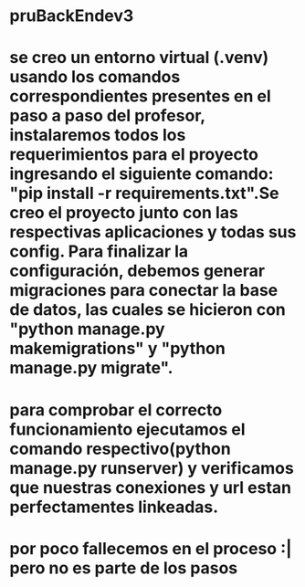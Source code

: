 # pruBackEndev3
# se creo un entorno virtual (.venv) usando los comandos correspondientes presentes en el paso a paso del profesor, instalaremos todos los requerimientos para el proyecto ingresando el siguiente comando: "pip install -r requirements.txt".Se creo el proyecto junto con las respectivas aplicaciones y todas sus config. Para finalizar la configuración, debemos generar migraciones para conectar la base de datos, las cuales se hicieron con "python manage.py makemigrations" y "python manage.py migrate". 
# para comprobar el correcto funcionamiento ejecutamos el comando respectivo(python manage.py runserver) y verificamos que nuestras conexiones y url estan perfectamentes linkeadas.
# por poco fallecemos en el proceso :| pero no es parte de los pasos